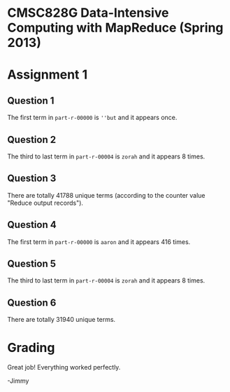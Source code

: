 # CMSC828G Data-Intensive Computing with MapReduce (Spring 2013)
# Assignment 1

## Question 1
The first term in `part-r-00000` is `''but` and it appears once.

## Question 2
The third to last term in `part-r-00004` is `zorah` and it appears 8 times.

## Question 3
There are totally 41788 unique terms (according to the counter value "Reduce output records").

## Question 4
The first term in `part-r-00000` is `aaron` and it appears 416 times.

## Question 5
The third to last term in `part-r-00004` is `zorah` and it appears 8 times.

## Question 6
There are totally 31940 unique terms.

Grading
=======

Great job! Everything worked perfectly.

-Jimmy
